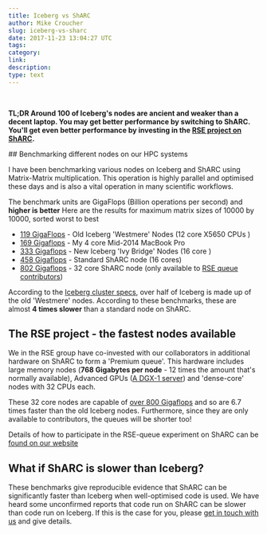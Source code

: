 ```yaml
---
title: Iceberg vs ShARC
author: Mike Croucher
slug: iceberg-vs-sharc
date: 2017-11-23 13:04:27 UTC
tags:
category:
link:
description:
type: text
---
```


<br>

**TL;DR Around 100 of Iceberg's nodes are ancient and weaker than a decent laptop. You may get better performance by switching to ShARC.  You'll get even better performance by investing in the [RSE project on ShARC](/community/resources-and-equipment/).**

## Benchmarking different nodes on our HPC systems

I have been benchmarking various nodes on Iceberg and ShARC using Matrix-Matrix multiplication.
This operation is highly parallel and optimised these days and is also a vital operation in many scientific workflows.

The benchmark units are GigaFlops (Billion operations per second) and **higher is better**
Here are the results for maximum matrix sizes of 10000 by 10000, sorted worst to best

* [119 GigaFlops](https://github.com/mikecroucher/Jupyter-Matrix-Matrix/blob/master/results/Sheffield_iceberg_12cores.ipynb) - Old Iceberg 'Westmere' Nodes (12 core X5650 CPUs )
* [169 Gigaflops](https://github.com/mikecroucher/Jupyter-Matrix-Matrix/blob/master/results/MacBookPro2014.ipynb) - My 4 core Mid-2014 MacBook Pro
* [333 Gigaflops](https://github.com/mikecroucher/Jupyter-Matrix-Matrix/blob/master/results/Sheffield_iceberg_16cores.ipynb) - New Iceberg 'Ivy Bridge' Nodes (16 core )
* [458 Gigaflops](https://github.com/mikecroucher/Jupyter-Matrix-Matrix/blob/master/results/Sheffield_sharc_16cores.ipynb) - Standard ShARC node (16 cores)
* [802 Gigaflops](https://github.com/mikecroucher/Jupyter-Matrix-Matrix/blob/master/results/Sheffield_sharc_32cores.ipynb) - 32 core ShARC node (only available to [RSE queue contributors](/community/resources-and-equipment/))

According to the [Iceberg cluster specs](http://docs.hpc.shef.ac.uk/en/latest/iceberg/cluster_specs.html), over half of Iceberg is made up of the old 'Westmere' nodes.  According to these benchmarks, these are almost **4 times slower** than a standard node on ShARC.

## The RSE project - the fastest nodes available

We in the RSE group have co-invested with our collaborators in additional hardware on ShARC to form a 'Premium queue'.  This hardware includes large memory nodes (**768 Gigabytes per node** - 12 times the amount that's normally available), Advanced GPUs ([A DGX-1 server](https://www.nvidia.com/en-us/data-center/dgx-1/)) and 'dense-core' nodes with 32 CPUs each.

These 32 core nodes are capable of [over 800 Gigaflops](https://github.com/mikecroucher/Jupyter-Matrix-Matrix/blob/master/results/Sheffield_sharc_32cores.ipynb) and so are 6.7 times faster than the old Iceberg nodes.  Furthermore, since they are only available to contributors, the queues will be shorter too!

Details of how to participate in the RSE-queue experiment on ShARC can be [found on our website](/community/resources-and-equipment/)

## What if ShARC is slower than Iceberg?

These benchmarks give reproducible evidence that ShARC can be significantly faster than Iceberg when well-optimised code is used.  We have heard some unconfirmed reports that code run on ShARC can be slower than code run on Iceberg.  If this is the case for you, please [get in touch with us](/contact/) and give details.
